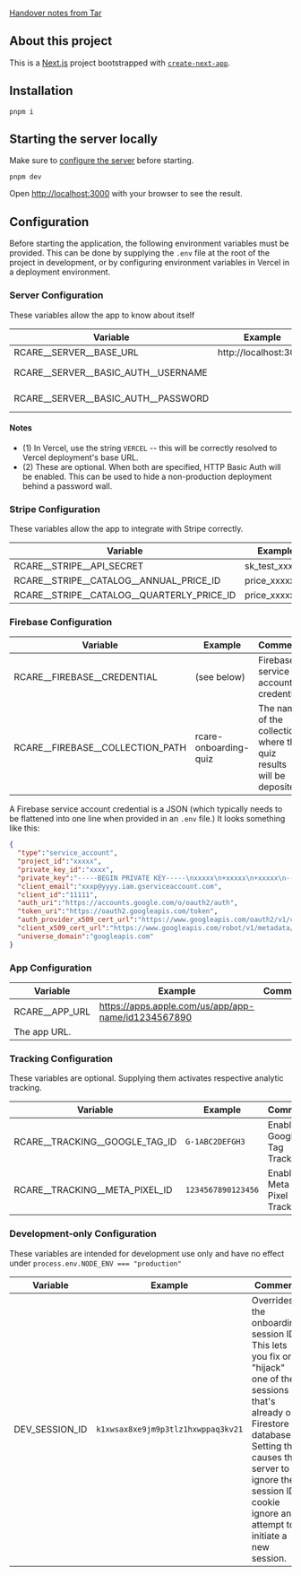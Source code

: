 [Handover notes from Tar](./HANDOVER.md)

## About this project

This is a [Next.js](https://nextjs.org) project bootstrapped with [`create-next-app`](https://nextjs.org/docs/app/api-reference/cli/create-next-app).

## Installation

```
pnpm i
```

## Starting the server locally

Make sure to [configure the server](#configuration) before starting.

```
pnpm dev
```

Open [http://localhost:3000](http://localhost:3000) with your browser to see the result.


## Configuration

Before starting the application, the following environment variables must be
provided. This can be done by supplying the `.env` file at the root
of the project in development, or by configuring environment variables in
Vercel in a deployment environment.

### Server Configuration

These variables allow the app to know about itself

| Variable                            | Example               | Notes        |
| ----------------------------------- | --------------------- | ------------ |
| RCARE__SERVER__BASE_URL             | http://localhost:3000 | (1)          |
| RCARE__SERVER__BASIC_AUTH__USERNAME |                       | Optional (2) |
| RCARE__SERVER__BASIC_AUTH__PASSWORD |                       | Optional (2) |


#### Notes
- (1) In Vercel, use the string `VERCEL` -- this will be correctly resolved
      to Vercel deployment's base URL.
- (2) These are optional. When both are specified, HTTP Basic Auth will be
      enabled. This can be used to hide a non-production deployment behind
      a password wall.

### Stripe Configuration

These variables allow the app to integrate with Stripe correctly.

| Variable                                   | Example        |
| ------------------------------------------ | -------------- |
| RCARE__STRIPE__API_SECRET                  | sk_test_xxxxxx |
| RCARE__STRIPE__CATALOG__ANNUAL_PRICE_ID    | price_xxxxxx   |
| RCARE__STRIPE__CATALOG__QUARTERLY_PRICE_ID | price_xxxxxx   |

### Firebase Configuration

| Variable                         | Example               | Comment                                                             |
| -------------------------------- | --------------------- | ------------------------------------------------------------------- |
| RCARE__FIREBASE__CREDENTIAL      | (see below)           | Firebase service account credential                                 |
| RCARE__FIREBASE__COLLECTION_PATH | rcare-onboarding-quiz | The name of the collection where the quiz results will be deposited |

A Firebase service account credential is a JSON (which typically needs to be flattened into one line when provided in an `.env` file.) It looks something like this:

```json
{
  "type":"service_account",
  "project_id":"xxxxx",
  "private_key_id":"xxxx",
  "private_key":"-----BEGIN PRIVATE KEY-----\nxxxxx\n+xxxxx\n+xxxxx\n-----END PRIVATE KEY-----\n",
  "client_email":"xxxp@yyyy.iam.gserviceaccount.com",
  "client_id":"11111",
  "auth_uri":"https://accounts.google.com/o/oauth2/auth",
  "token_uri":"https://oauth2.googleapis.com/token",
  "auth_provider_x509_cert_url":"https://www.googleapis.com/oauth2/v1/certs",
  "client_x509_cert_url":"https://www.googleapis.com/robot/v1/metadata/x509/firebase-adminsdk-6b7yp%40xxxxx.iam.gserviceaccount.com",
  "universe_domain":"googleapis.com"
}
```

### App Configuration


| Variable       | Example                                             | Comment |
| -------------- | --------------------------------------------------- | ------- |
| RCARE__APP_URL | https://apps.apple.com/us/app/app-name/id1234567890 |
| The app URL.   |

### Tracking Configuration

These variables are optional. Supplying them activates respective analytic tracking.


| Variable                       | Example            | Comment                     |
| ------------------------------ | ------------------ | --------------------------- |
| RCARE__TRACKING__GOOGLE_TAG_ID | `G-1ABC2DEFGH3`    | Enables Google Tag Tracking |
| RCARE__TRACKING__META_PIXEL_ID | `1234567890123456` | Enables Meta Pixel Tracking |

### Development-only Configuration

These variables are intended for development use only and have no effect under `process.env.NODE_ENV === "production"`

| Variable       | Example                            | Comment                                                                                                                                                                                                                                   |
| -------------- | ---------------------------------- | ----------------------------------------------------------------------------------------------------------------------------------------------------------------------------------------------------------------------------------------- |
| DEV_SESSION_ID | `k1xwsax8xe9jm9p3tlz1hxwppaq3kv21` | Overrides the onboarding session ID. This lets you fix or "hijack" one of the sessions that's already on Firestore database. Setting this causes the server to ignore the session ID cookie ignore any attempt to initiate a new session. |
